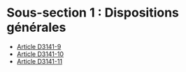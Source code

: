 # Sous-section 1 : Dispositions générales

* [Article D3141-9](./LEGIARTI000018534289.md)
* [Article D3141-10](./LEGIARTI000018534287.md)
* [Article D3141-11](./LEGIARTI000018534285.md)
